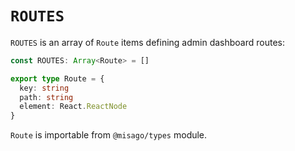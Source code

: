 `ROUTES`
======

`ROUTES` is an array of `Route` items defining admin dashboard routes:

```typescript
const ROUTES: Array<Route> = []

export type Route = {
  key: string
  path: string
  element: React.ReactNode
}
```

`Route` is importable from `@misago/types` module.
